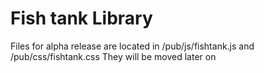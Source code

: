 # Fish tank Library
 Files for alpha release are located in /pub/js/fishtank.js and /pub/css/fishtank.css
 They will be moved later on
